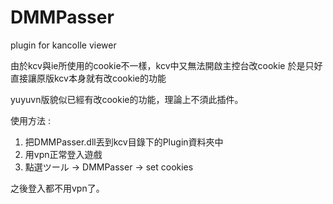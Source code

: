 # DMMPasser
plugin for kancolle viewer

由於kcv與ie所使用的cookie不一樣，kcv中又無法開啟主控台改cookie
於是只好直接讓原版kcv本身就有改cookie的功能

yuyuvn版貌似已經有改cookie的功能，理論上不須此插件。

使用方法 :<br>
1. 把DMMPasser.dll丟到kcv目錄下的Plugin資料夾中<br>
2. 用vpn正常登入遊戲<br>
3. 點選ツール -> DMMPasser -> set cookies<br>

之後登入都不用vpn了。

